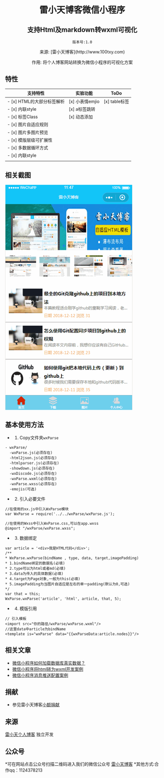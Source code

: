
<h1 align="center" style="margin-bottom: 20px;">雷小天博客微信小程序</h1>
<h2 align="center">支持Html及markdown转wxml可视化</h2>
<p align="center"><code>版本号:1.0</code></p>
<p align="center">来源: [雷小天博客](http://www.100txy.com)</p>
<p align="center">作用: 将个人博客网站转换为微信小程序的可视化方案</p>


## 特性


| 支持特性        | 实验功能           | ToDo  |
| ------------- |-------------| -----|
| - [x] HTML的大部分标签解析 | [x] 小表情emjio | [x] table标签 |
| - [x] 内联style          | [x] a标签跳转   |               |
| - [x] 标签Class          | [x] 动态添加    |               |
| - [x] 图片自适应规则       |               |                |
| - [x] 图片多图片预览      |                |               |
| - [x] 模版层级可扩展性    |                |               |
| - [x] 多数据循环方式      |                |  |
| - [x] 内联style         |                |   |
|         |                |   |

## 相关截图

![相关截图](show.gif)


## 基本使用方法

* 1. Copy文件夹`wxParse`
```
- wxParse/
  -wxParse.js(必须存在)
  -html2json.js(必须存在)
  -htmlparser.js(必须存在)
  -showdown.js(必须存在)
  -wxDiscode.js(必须存在)
  -wxParse.wxml(必须存在)
  -wxParse.wxss(必须存在)
  -emojis(可选)
```

* 2. 引入必要文件

```
//在使用的xx.js中引入WxParse模块
var WxParse = require('../../wxParse/wxParse.js');
```

```
//在使用的Wxss中引入WxParse.css,可以在app.wxss
@import "/wxParse/wxParse.wxss";
```

* 3. 数据绑定
```
var article = '<div>我是HTML代码</div>';
/**
* WxParse.wxParse(bindName , type, data, target,imagePadding)
* 1.bindName绑定的数据名(必填)
* 2.type可以为html或者md(必填)
* 3.data为传入的具体数据(必填)
* 4.target为Page对象,一般为this(必填)
* 5.imagePadding为当图片自适应是左右的单一padding(默认为0,可选)
*/
var that = this;
WxParse.wxParse('article', 'html', article, that, 5);
```

* 4. 模版引用
```
// 引入模板
<import src="你的路径/wxParse/wxParse.wxml"/>
//这里data中article为bindName
<template is="wxParse" data="{{wxParseData:article.nodes}}"/>
```


## 相关文章

* [微信小程序如何加载数据库真实数据？](http://www.100txy.com/article/102.html)
* [微信小程序将html转为wxml开发案例](http://www.100txy.com/article/101.html)
* [微信小程序消息推送配置案例](http://www.100txy.com/article/90.html)


## 捐献

* 参见雷小天博客[小额捐献](https://www.100txy.com/Home/Index/alidonate.html)

## 来源
[雷小天个人博客](http://100txy.com)
独立开发

## 公众号
*可在网站点击公众号扫描二维码进入我们的微信公众号
[雷小天博客](weixin.jpg)
*其他方式:合作qq：1124378213
